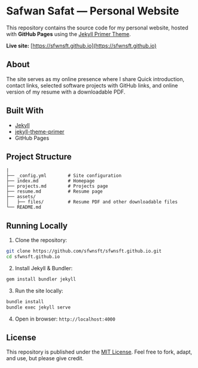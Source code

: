 # Safwan Safat — Personal Website

This repository contains the source code for my personal website, hosted with **GitHub Pages** using the [Jekyll Primer Theme](https://github.com/pages-themes/primer).

**Live site:** [https://sfwnsft.github.io](https://sfwnsft.github.io)

## About

The site serves as my online presence where I share Quick introduction, contact links, selected software projects with GitHub links, and online version of my resume with a downloadable PDF.

## Built With

* [Jekyll](https://jekyllrb.com/)
* [jekyll-theme-primer](https://github.com/pages-themes/primer)
* GitHub Pages

## Project Structure

```text
|
├── _config.yml        # Site configuration
├── index.md           # Homepage
├── projects.md        # Projects page
├── resume.md          # Resume page
├── assets/
│   ├── files/         # Resume PDF and other downloadable files        
└── README.md          
```

## Running Locally

1. Clone the repository:

```bash
git clone https://github.com/sfwnsft/sfwnsft.github.io.git
cd sfwnsft.github.io
```

2. Install Jekyll & Bundler:

```bash
gem install bundler jekyll
```

3. Run the site locally:

```bash
bundle install
bundle exec jekyll serve
```

4. Open in browser: `http://localhost:4000`

## License

This repository is published under the [MIT License](LICENSE).
Feel free to fork, adapt, and use, but please give credit.
